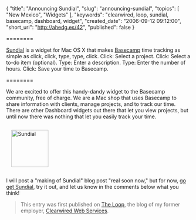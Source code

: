 {
  "title": "Announcing Sundial",
  "slug": "announcing-sundial",
  "topics": [
    "New Mexico",
    "Widgets"
  ],
  "keywords": "clearwired, loop, sundial, basecamp, dashboard, widget",
  "created_date": "2006-09-12 09:12:00",
  "short_url": "http://ahedg.es/42",
  "published": false
}

========

<a href="http://www.clearwired.com/sundial/">Sundial</a> is a widget for Mac OS X that makes <a href="http://basecamphq.com/">Basecamp</a> time tracking as simple as click, click, type, type, click. Click: Select a project. Click: Select a to-do item (optional). Type: Enter a description. Type: Enter the number of hours. Click: Save your time to Basecamp.

========

<p class="outdent">We are excited to offer this handy-dandy widget to the Basecamp community, free of charge. We are a Mac shop that uses Basecamp to share information with clients, manage projects, and to track our time. There are other Dashboard widgets out there that let you view projects, but until now there was nothing that let you easily track your time.</p>

<div class="photo-left">
  <p>
    <img style="width: 101px;padding: 1em;border: none;" src="/blog/assets/imgs/the-loop/logo_sundial.png" alt="Sundial">
  </p>
</div>

<p>I will post a "making of Sundial" blog post "real soon now," but for now, <a href="http://www.clearwired.com/sundial/">go get Sundial</a>, try it out, and let us know in the comments below what you think!</p>

<blockquote style="clear: left;">
This entry was first published on <a href="http://www.clearwired.com/loop/">The Loop</a>, the blog of my former employer, <a href="http://www.clearwired.com/">Clearwired Web Services</a>.
</blockquote>
